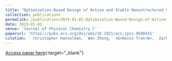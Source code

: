 ```yaml
---
title: "Optimization-Based Design of Active and Stable Nanostructured Surfaces"
collection: publications
permalink: /publication/2019-01-01-Optimization-Based-Design-of-Active-and-Stable-Nanostructured-Surfaces
date: 2019-01-01
venue: 'Journal of Physical Chemistry C'
paperurl: 'https://pubs.acs.org/doi/abs/10.1021/acs.jpcc.9b08431'
citation: ' Christopher Hanselman,  Wen Zhong,  <b>Kevin Tran<b>,  Zachary Ulissi,  Chrysanthos Gounaris, &quot;Optimization-Based Design of Active and Stable Nanostructured Surfaces.&quot; Journal of Physical Chemistry C, 2019.'
---
```

[Access paper here](https://pubs.acs.org/doi/abs/10.1021/acs.jpcc.9b08431){:target="_blank"}
